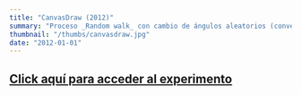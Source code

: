 ```yaml
---
title: "CanvasDraw (2012)"
summary: "Proceso _Random walk_ con cambio de ángulos aleatorios (convertido a Canvas!)."
thumbnail: "/thumbs/canvasdraw.jpg"
date: "2012-01-01"
---
```


## [Click aquí para acceder al experimento](/inc/canvasdraw)